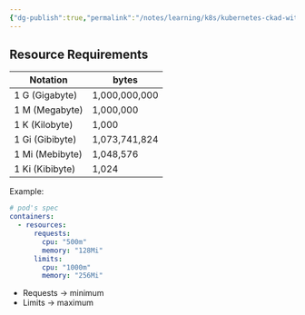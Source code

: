 ```yaml
---
{"dg-publish":true,"permalink":"/notes/learning/k8s/kubernetes-ckad-with-tests/03-07-resource-requirements/","dgHomeLink":true,"dgPassFrontmatter":false,"dgShowBacklinks":true,"dgShowLocalGraph":false}
---
```


## Resource Requirements

| Notation        | bytes         |
| --------------- | ------------- |
| 1 G (Gigabyte)  | 1,000,000,000 |
| 1 M (Megabyte)  | 1,000,000     |
| 1 K (Kilobyte)  | 1,000         |
| 1 Gi (Gibibyte) | 1,073,741,824 |
| 1 Mi (Mebibyte) | 1,048,576     |
| 1 Ki (Kibibyte) | 1,024         |

Example:
```yaml
# pod's spec
containers:
  - resources:
      requests:
        cpu: "500m"
        memory: "128Mi"
      limits:
        cpu: "1000m"
        memory: "256Mi"
```

- Requests -> minimum
- Limits -> maximum


